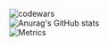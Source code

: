 ![codewars](https://www.codewars.com/users/theohrd/badges/large) \
![Anurag's GitHub stats](https://github-readme-stats.vercel.app/api?username=theo-hrd&show_icons=true&theme=tokyonight) \
![Metrics](https://metrics.lecoq.io/theo-hrd?template=classic&base.header=0&base.activity=0&base.community=0&base.repositories=0&base.metadata=0&languages=1&isocalendar=1&pagespeed=1&isocalendar.duration=half-year&languages.colors=github&languages.threshold=0%25&pagespeed.url=https%3A%2F%2Fdarkness-sono.herokuapp.com%2Findex.php&pagespeed.detailed=false&pagespeed.screenshot=false&config.timezone=Europe%2FParis)
